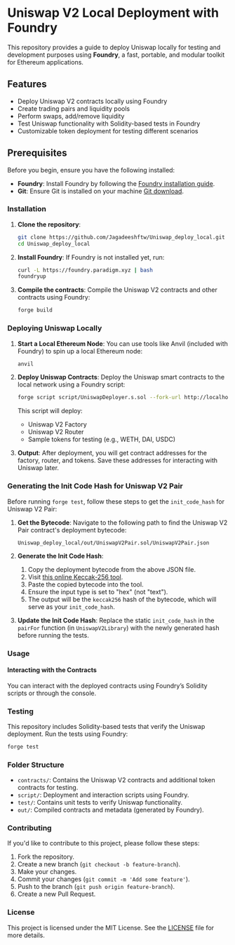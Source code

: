 
# Uniswap V2 Local Deployment with Foundry

This repository provides a guide to deploy Uniswap locally for testing and development purposes using **Foundry**, a fast, portable, and modular toolkit for Ethereum applications.

## Features

- Deploy Uniswap V2 contracts locally using Foundry
- Create trading pairs and liquidity pools
- Perform swaps, add/remove liquidity
- Test Uniswap functionality with Solidity-based tests in Foundry
- Customizable token deployment for testing different scenarios

## Prerequisites

Before you begin, ensure you have the following installed:

- **Foundry**: Install Foundry by following the [Foundry installation guide](https://book.getfoundry.sh/getting-started/installation.html).
- **Git**: Ensure Git is installed on your machine [Git download](https://git-scm.com/).

### Installation

1. **Clone the repository**:
   ```bash
   git clone https://github.com/Jagadeeshftw/Uniswap_deploy_local.git
   cd Uniswap_deploy_local
   ```

2. **Install Foundry**:
   If Foundry is not installed yet, run:
   ```bash
   curl -L https://foundry.paradigm.xyz | bash
   foundryup
   ```

3. **Compile the contracts**:
   Compile the Uniswap V2 contracts and other contracts using Foundry:
   ```bash
   forge build
   ```

### Deploying Uniswap Locally

1. **Start a Local Ethereum Node**:
   You can use tools like Anvil (included with Foundry) to spin up a local Ethereum node:
   ```bash
   anvil
   ```

2. **Deploy Uniswap Contracts**:
   Deploy the Uniswap smart contracts to the local network using a Foundry script:
   ```bash
   forge script script/UniswapDeployer.s.sol --fork-url http://localhost:8545 --broadcast
   ```

   This script will deploy:
   - Uniswap V2 Factory
   - Uniswap V2 Router
   - Sample tokens for testing (e.g., WETH, DAI, USDC)

3. **Output**:
   After deployment, you will get contract addresses for the factory, router, and tokens. Save these addresses for interacting with Uniswap later.

### Generating the Init Code Hash for Uniswap V2 Pair

Before running `forge test`, follow these steps to get the `init_code_hash` for Uniswap V2 Pair:

1. **Get the Bytecode**:
   Navigate to the following path to find the Uniswap V2 Pair contract's deployment bytecode:
   ```
   Uniswap_deploy_local/out/UniswapV2Pair.sol/UniswapV2Pair.json
   ```

2. **Generate the Init Code Hash**:
   1. Copy the deployment bytecode from the above JSON file.
   2. Visit [this online Keccak-256 tool](https://emn178.github.io/online-tools/keccak_256.html).
   3. Paste the copied bytecode into the tool.
   4. Ensure the input type is set to "hex" (not "text").
   5. The output will be the `keccak256` hash of the bytecode, which will serve as your `init_code_hash`.

3. **Update the Init Code Hash**:
   Replace the static `init_code_hash` in the `pairFor` function (in `UniswapV2Library`) with the newly generated hash before running the tests.

### Usage

#### Interacting with the Contracts

You can interact with the deployed contracts using Foundry’s Solidity scripts or through the console.

### Testing

This repository includes Solidity-based tests that verify the Uniswap deployment. Run the tests using Foundry:

```bash
forge test
```

### Folder Structure

- `contracts/`: Contains the Uniswap V2 contracts and additional token contracts for testing.
- `script/`: Deployment and interaction scripts using Foundry.
- `test/`: Contains unit tests to verify Uniswap functionality.
- `out/`: Compiled contracts and metadata (generated by Foundry).

### Contributing

If you'd like to contribute to this project, please follow these steps:

1. Fork the repository.
2. Create a new branch (`git checkout -b feature-branch`).
3. Make your changes.
4. Commit your changes (`git commit -m 'Add some feature'`).
5. Push to the branch (`git push origin feature-branch`).
6. Create a new Pull Request.

### License

This project is licensed under the MIT License. See the [LICENSE](LICENSE) file for more details.

